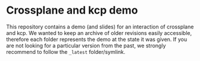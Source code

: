 # Crossplane and kcp demo

This repository contains a demo (and slides) for an interaction of crossplane and kcp. We wanted to keep an archive of older revisions easily accessible, therefore each folder represents the demo at the state it was given.
If you are not looking for a particular version from the past, we strongly recommend to follow the `_latest` folder/symlink.
